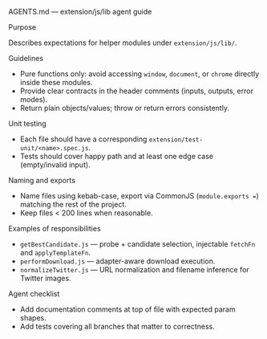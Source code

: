 AGENTS.md — extension/js/lib agent guide

Purpose

Describes expectations for helper modules under `extension/js/lib/`.

Guidelines

- Pure functions only: avoid accessing `window`, `document`, or `chrome` directly inside these modules.
- Provide clear contracts in the header comments (inputs, outputs, error modes).
- Return plain objects/values; throw or return errors consistently.

Unit testing

- Each file should have a corresponding `extension/test-unit/<name>.spec.js`.
- Tests should cover happy path and at least one edge case (empty/invalid input).

Naming and exports

- Name files using kebab-case, export via CommonJS (`module.exports =`) matching the rest of the project.
- Keep files < 200 lines when reasonable.

Examples of responsibilities

- `getBestCandidate.js` — probe + candidate selection, injectable `fetchFn` and `applyTemplateFn`.
- `performDownload.js` — adapter-aware download execution.
- `normalizeTwitter.js` — URL normalization and filename inference for Twitter images.

Agent checklist

- Add documentation comments at top of file with expected param shapes.
- Add tests covering all branches that matter to correctness.
